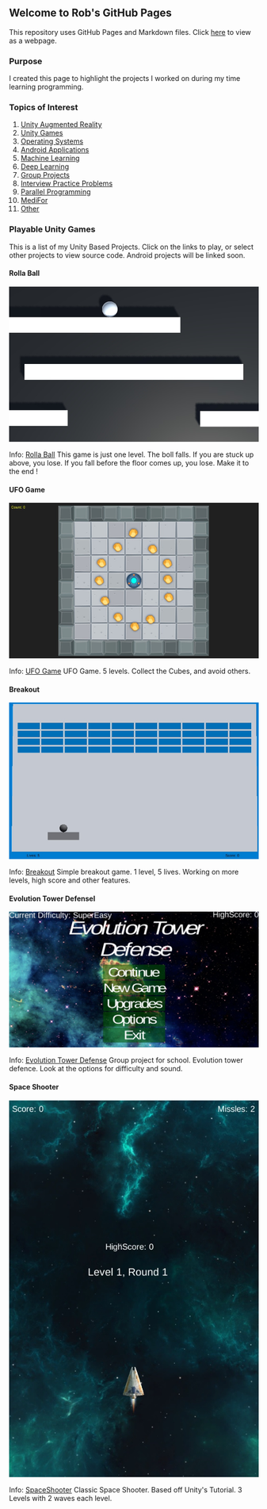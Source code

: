 ## Welcome to Rob's GitHub Pages

This repository uses GitHub Pages and Markdown files. Click [here](https://robsap.github.io/) to view as a webpage.

### Purpose

I created this page to highlight the projects I worked on during my time learning programming.

### Topics of Interest
1. [Unity Augmented Reality](https://robsap.github.io/Unity_Augmented_Reality_Apps/)
2. [Unity Games](https://robsap.github.io/UnityGamesWebGl/)
3. [Operating Systems](https://robsap.github.io/Operating_Systems/)
4. [Android Applications](https://robsap.github.io/#)
5. [Machine Learning](https://robsap.github.io/#)
6. [Deep Learning](https://robsap.github.io/#)
7. [Group Projects](https://robsap.github.io/#)
8. [Interview Practice Problems](https://robsap.github.io/#)
9. [Parallel Programming](https://robsap.github.io/#)
10.  [MediFor](https://robsap.github.io/#)
11. [Other](https://robsap.github.io/#)


### Playable Unity Games
This is a list of my Unity Based Projects. Click on the links to play, or select other projects to view source code.
Android projects will be linked soon.
							 

#### Rolla Ball
[![Rolla Ball](images/BallRoller.jpg)](https://robsap.github.io/UnityGamesWebGl/BallRoller/index.html)

Info: [Rolla Ball](https://robsap.github.io/UnityGamesWebGl/BallRoller/index.html) This game is just one level. The boll falls. If you are stuck up above, you lose. If you fall before the floor comes up, you lose. Make it to the end !



#### UFO Game
[![UFO Game](images/UFOGame.jpg)](https://robsap.github.io/UnityGamesWebGl/UFOGame/index.html)

Info: [UFO Game](https://robsap.github.io/UnityGamesWebGl/UFOGame/index.html) UFO Game. 5 levels. Collect the Cubes, and avoid others.



#### Breakout
[![Breakout](/images/breakout.jpg)](https://robsap.github.io/UnityGamesWebGl/Breakout/index.html)

Info: [Breakout](https://robsap.github.io/UnityGamesWebGl/Breakout/index.html) Simple breakout game. 1 level, 5 lives. Working on more levels, high score and other features.



#### Evolution Tower Defensel
[![Evolution Tower Defense](/images/evoTowerDefense.jpg)](https://robsap.github.io/UnityGamesWebGl/TowerDefense/index.html)

Info: [Evolution Tower Defense](https://robsap.github.io/UnityGamesWebGl/TowerDefense/index.html) Group project for school. Evolution tower defence. Look at the options for difficulty and sound.



#### Space Shooter
[![SpaceShooter](images/SpaceShooter.jpg)](https://robsap.github.io/UnityGamesWebGl/SpaceShooter/index.html)

Info: [SpaceShooter](https://robsap.github.io/UnityGamesWebGl/SpaceShooter/index.html) Classic Space Shooter. Based off Unity's Tutorial. 3 Levels with 2 waves each level.


